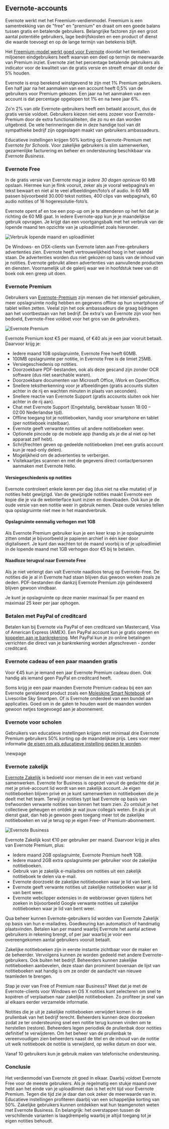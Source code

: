 ## Evernote-accounts

Evernote werkt met het Freemium-verdienmodel. Freemium is een samentrekking van de "free" en "premium" en draait om een goede balans tussen gratis en betalende gebruikers. Belangrijke factoren zijn een groot aantal potentiële gebruikers, lage bedrijfskosten en een product of dienst die waarde toevoegt en op de lange termijn van betekenis blijft.

Het [Freemium-model werkt goed voor Evernote](http://www.fastcompany.com/1659121/evernote-ceo-phil-libins-3-steps-freemium-success "Evernote CEO Phil Libin's 3 Steps to Freemium Success") doordat het tientallen miljoenen eindgebruikers heeft waarvan een deel op termijn de meerwaarde van Premium inziet. Evernote ziet het percentage betalende gebruikers als indicator voor de kwaliteit van de gratis versie en streeft ernaar dit onder de 5% houden.

Evernote is erop berekend winstgevend te zijn met 1% Premium gebruikers. Een half jaar na het aanmaken van een account heeft 0,5% van de gebruikers voor Premium gekozen. Een jaar na het aanmaken van een account is dat percentage opgelopen tot 1% en na twee jaar 6%.

Zo'n 2% van *alle* Evernote-gebruikers heeft een betaald account, dus de gratis versie voldoet. Gebruikers kiezen niet eens zozeer voor Evernote-Premium door de extra functionaliteiten, die zo nu en dan worden uitgebreid. De vele herinneringen die in deze handige tool van dit sympathieke bedrijf zijn opgeslagen maakt van gebruikers ambassadeurs.

Educatieve instellingen krijgen 50% korting op Evernote-Premium met *Evernote for Schools*. Voor zakelijke gebruikers is slim samenwerken, gezamenlijke facturering en beheer en ondersteuning beschikbaar via *Evernote Business*.

### Evernote Free

In de gratis versie van Evernote mag je *iedere 30 dagen opnieuw* 60 MB opslaan. Hiermee kun je flink vooruit, zeker als je vooral webpagina’s en tekst bewaart en niet al te veel afbeeldingen/foto’s of audio. In 60 MB passen bijvoorbeeld 30.000 tekst notities, 400 clips van webpagina’s, 60 audio notities of 16 hogeresolutie-foto’s.

Evernote opent af en toe een pop-up om je te attenderen op het feit dat je richting de 60 MB gaat. In iedere Evernote-app kun je je maandelijkse gebruik opvragen. Je krijgt dan een voortgangsbalk met het verbruik van de lopende maand ten opzichte van je uploadlimiet zoals hieronder.

![Verbruik lopende maand en uploadlimiet](images/117_Uploadlimiet.png)

De Windows- en OSX-clients van Evernote laten aan Free-gebruikers advertenties zien. Evernote heeft vertrouwelijkheid hoog in het vaandel staan. De advertenties worden dus niet gekozen op basis van de inhoud van je notities. Evernote gebruikt alleen advertenties van aanvullende producten en diensten. Voornamelijk uit de galerij waar we in hoofdstuk twee van dit boek ook een greep uit doen.

### Evernote Premium

Gebruikers van [Evernote-Premium](http://evernote.com/premium/ "Evernote Premium") zijn mensen die het intensief gebruiken, meer opslagruimte nodig hebben en gegevens offline op hun smartphone of tablet willen zetten. Veelal zijn het ook ambassadeurs die graag bijdragen aan het voortbestaan van het bedrijf. De extra's van Evernote zijn voor hen bedoeld, Evernote-Free voldoet voor het gros van de gebruikers.

![Evernote Premium](images/117_Evernote_Premium.jpeg)

Evernote Premium kost €5 per maand, of €40 als je een jaar vooruit betaalt. Daarvoor krijg je:

* Iedere maand 1GB opslagruimte, Evernote Free heeft 60MB.
* 100MB opslagruimte per notitie, in Evernote Free is de limiet 25MB.
* Versiegeschiedenis op notities.
* Doorzoekbare PDF-bestanden, ook als deze gescand zijn zonder OCR software (dus niet searchable waren).
* Doorzoekbare documenten van Microsoft Office, iWork en OpenOffice.
* Snellere tekstherkenning voor je afbeeldingen (gratis accounts sluiten achter in de rij en wachten minuten in plaats van seconden).
* Snellere reactie van Evernote Support (gratis accounts sluiten ook hier achter in de rij aan). 
* Chat met Evernote Support (Engelstalig, bereikbaar tussen 18:00 – 02:00 Nederlandse tijd).
* Offline toegang tot je notitieboeken, handig voor smartphone en tablet (per notitieboek instelbaar).
* Evernote geeft verwante notities uit andere notitieboeken weer.
* Optionele pincode op de mobiele app (handig als je die al niet op het apparaat zelf hebt).
* Schrijfrechten geven op gedeelde notitieboeken (met een gratis account kun je read-only delen).
* Mogelijkheid om de advertenties te verbergen.
* Visitekaartjes scannen en met de gegevens direct contactpersonen aanmaken met Evernote Hello.

####  Versiegeschiedenis op notities

Evernote controleert enkele keren per dag (dus niet na elke mutatie) of je notities hebt gewijzigd. Van de gewijzigde notities maakt Evernote een kopie die je via de webinterface kunt inzien en downloaden. Ook kun je de oude versie van een notitie weer in gebruik nemen. Deze oude versies tellen qua opslagruimte niet mee in het maandverbruik.

#### Opslagruimte eenmalig verhogen met 1GB

Als Evernote Premium gebruiker kun je een keer krap in je opslagruimte zitten omdat je bijvoorbeeld je papieren archief in één keer door digitaliseert. Je kunt dan wachten tot de maand voorbij is of je uploadlimiet in de lopende maand met 1GB verhogen door €5 bij te betalen.

#### Naadloze terugval naar Evernote Free

Als je niet verlengt dan valt Evernote naadloos terug op Evernote-Free. De notities die je al in Evernote had staan blijven dus gewoon werken zoals ze deden. PDF-bestanden die dankzij Evernote Premium zijn geïndexeerd blijven gewoon vindbaar.

Je kunt je opslagruimte op deze manier maximaal 5x per maand en maximaal 25 keer per jaar ophogen.

### Betalen met PayPal of creditcard

Betalen kan bij Evernote via PayPal of een creditcard van Mastercard, Visa of American Express (AMEX). Een PayPal account kun je gratis openen en [koppelen aan je bankrekening](https://www.paypal-nederland.nl/particulier/start/rekening-koppelen.html "PayPal: Bankrekening koppelen en bevestigen"). Met PayPal kun je zo online betalingen verrichten die direct van je bankrekening worden afgeschreven - zonder creditcard.

### Evernote cadeau of een paar maanden gratis

Voor €45 kun je iemand een jaar Evernote Premium cadeau doen. Ook handig als iemand geen PayPal en creditcard heeft.

Soms krijg je een paar maanden Evernote Premium cadeau bij een aan Evernote gerelateerd product zoals een [Moleskine Smart Notebook](http://evernote.com/moleskine/ "Evernote Smart Notebook") of Livescribe Sky Smartpen. Of is Evernote onderdeel van een bundel aan applicaties. Goed om in de gaten te houden want de maanden worden gewoon netjes toegevoegd aan je abonnement.
    
### Evernote voor scholen

Gebruikers van educatieve instellingen krijgen met minimaal drie Evernote Premium gebruikers 50% korting op de maandelijkse prijs. Lees voor meer informatie [de eisen om als educatieve instelling gezien te worden](http://evernote.com/intl/nl/schools/ "Evernote voor scholen").

\newpage

### Evernote zakelijk

[Evernote Zakelijk](http://evernote.com/business/ "Evernote Business") is bedoeld voor mensen die in een vast verband samenwerken. Evernote for Business is opgezet vanuit de gedachte dat je met je privé-account lid wordt van een zakelijk account. Je eigen notitieboeken blijven privé en je kunt samenwerken in notitieboeken die je deelt met het team. Terwijl je notities typt laat Evernote op basis van trefwoorden verwante notities van binnen het team zien. Zo ontsluit je het collectieve geheugen en ontdek je wat jouw collega’s weten. En als je uit dienst gaat, dan heb je gewoon geen toegang meer tot de zakelijke notitieboeken en val je terug op je eigen Free- of Premium-abonnement.

![Evernote Business](images/117_Evernote_Business.jpeg)

Evernote Zakelijk kost €10 per gebruiker per maand. Daarvoor krijg je alles van Evernote Premium, plus:

* Iedere maand 2GB opslagruimte, Evernote Premium heeft 1GB.
* Iedere maand 2GB extra opslagruimte per gebruiker voor de zakelijke notitieboeken.
* Gebruik van je zakelijk e-mailadres om notities uit een zakelijk notitieboek te delen via e-mail.
* Evernote doorzoekt de zakelijke notitieboeken waar je lid van bent.
* Evernote geeft verwante notities uit zakelijke notitieboeken waar je lid van bent weer.
* Evernote webclipper extensies in de webbrowser geven tijdens het zoeken in bijvoorbeeld Google verwante notities uit zakelijke notitieboeken waar je lid van bent weer.

Qua beheer kunnen Evernote-gebruikers lid worden van Evernote Zakelijk op basis van hun e-mailadres. Goedkeuring kan automatisch of handmatig plaatsvinden. Betalen kan per maand waarbij Evernote het aantal actieve gebruikers in rekening brengt, of per jaar waarbij je voor een overeengekomen aantal gebruikers vooruit betaalt.
  
Zakelijke notitieboeken zijn in eerste instantie zichtbaar voor de maker en de beheerder. Vervolgens kunnen ze worden gedeeld met andere Evernote-gebruikers. Ook buiten het bedrijf. Beheerders kunnen zakelijke notitieboeken aanbevelen, deze staan dan prominent bovenaan de lijst van notitieboeken wat handig is om ze onder de aandacht van nieuwe teamleden te brengen.

Stap je over van Free of Premium naar Business? Weet dat je met de Evernote-clients voor Windows en OS X notities kunt selecteren om snel te kopiëren of verplaatsen naar zakelijke notitieboeken. Zo profiteer je snel van al elkaars eerder verzamelde informatie.

Notities die je uit je zakelijke notitieboeken verwijdert komen in de prullenbak van het bedrijf terecht. Beheerders kunnen deze doorzoeken zodat ze ter ondersteuning snel een notitie terug kunnen vinden om te herstellen (restore). Beheerders legen periodiek de prullenbak door notities definitief te verwijderen. Om het beheer van de prullenbak te vereenvoudigen zien beheerders naast de titel en de inhoud van de notitie uit welk notitieboek de notitie is verwijderd, op welke datum en door wie.

Vanaf 10 gebruikers kun je gebruik maken van telefonische ondersteuning.

### Conclusie

Het verdienmodel van Evernote zit goed in elkaar. Daarbij voldoet Evernote Free voor de meeste gebruikers. Als je regelmatig een stukje maand over hebt aan het einde van je uploadlimiet dan is het echt tijd voor Evernote Premium. Tegen die tijd zie je daar dan ook zeker de meerwaarde van in. Educatieve instellingen profiteren daarbij van een schappelijke korting van 50%. Zakelijke gebruikers kunnen ontdekken wat hun teamgenoten weten met Evernote Business. En belangrijk: het overstappen tussen de verschillende varianten is laagdrempelig waarbij je altijd toegang tot je eigen notities behoudt.
